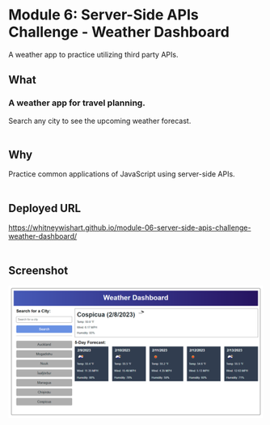 # Module 6: Server-Side APIs Challenge - Weather Dashboard
A weather app to practice utilizing third party APIs.


## What
### A weather app for travel planning. 
Search any city to see the upcoming weather forecast.<br><br>


## Why
Practice common applications of JavaScript using server-side APIs.<br><br>


## Deployed URL
https://whitneywishart.github.io/module-06-server-side-apis-challenge-weather-dashboard/<br><br>


## Screenshot
<img src= ".\assets\screenshot.png" width="650">



